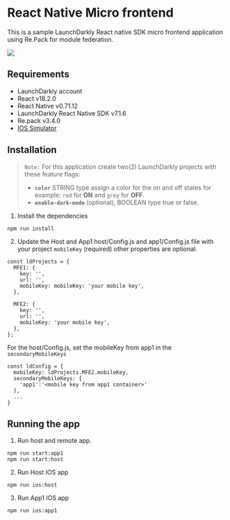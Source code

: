 # React Native Micro frontend
This is a sample LaunchDarkly React native SDK micro frontend application using Re.Pack for module federation.

![](./rn-demo.gif)
## Requirements
* LaunchDarkly account
* React v18.2.0
* React Native v0.71.12
* LaunchDarkly React Native SDK v7.1.6
* Re.pack v3.4.0
* [IOS Simulator](https://developer.apple.com/documentation/xcode/installing-additional-simulator-runtimes)

## Installation
>`Note:` For this application create two(2) LaunchDarkly projects with these feature flags:
>- **`color`** STRING type assign a color for the on and off states for example: `red` for **ON** and `grey` for **OFF**.
>- **`enable-dark-mode`** (optional), BOOLEAN type true or false.

1. Install the dependencies
```
npm run install

```
2. Update the Host and App1 host/Config.js and app1/Config.js file with your project `mobileKey` (required) other properties are optional.

```
const ldProjects = {
  MFE1: {
    key: '',
    url: '',
    mobileKey: mobileKey: 'your mobile key',
  },

  MFE2: {
    key: '',
    url: '',
    mobileKey: 'your mobile key',
  },
};
```

For the host/Config.js, set the mobileKey from app1 in the `secondaryMobileKeys`
```
const ldConfig = {
  mobileKey: ldProjects.MFE2.mobileKey,
  secondaryMobileKeys: {
    'app1':'<mobile key from app1 container>'
  },
  ...
}
```


## Running the app
1. Run host and remote app.
```
npm run start:app1
npm run start:host
```
2. Run Host IOS app
```
npm run ios:host
```
3. Run App1 IOS app
```
npm run ios:app1
```